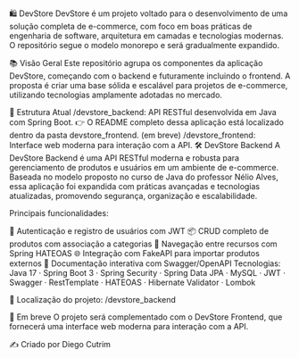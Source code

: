 🛍️ DevStore
DevStore é um projeto voltado para o desenvolvimento de uma solução completa de e-commerce, com foco em boas práticas de engenharia de software, arquitetura em camadas e tecnologias modernas. O repositório segue o modelo monorepo e será gradualmente expandido.

📚 Visão Geral
Este repositório agrupa os componentes da aplicação DevStore, começando com o backend e futuramente incluindo o frontend. A proposta é criar uma base sólida e escalável para projetos de e-commerce, utilizando tecnologias amplamente adotadas no mercado.

🔧 Estrutura Atual
/devstore_backend: API RESTful desenvolvida em Java com Spring Boot.
👉 O README completo dessa aplicação está localizado dentro da pasta devstore_frontend.
(em breve) /devstore_frontend: Interface web moderna para interação com a API.
🛠️ DevStore Backend
A DevStore Backend é uma API RESTful moderna e robusta para gerenciamento de produtos e usuários em um ambiente de e-commerce. Baseada no modelo proposto no curso de Java do professor Nélio Alves, essa aplicação foi expandida com práticas avançadas e tecnologias atualizadas, promovendo segurança, organização e escalabilidade.

Principais funcionalidades:

🔐 Autenticação e registro de usuários com JWT
📦 CRUD completo de produtos com associação a categorias
🔗 Navegação entre recursos com Spring HATEOAS
🌐 Integração com FakeAPI para importar produtos externos
📄 Documentação interativa com Swagger/OpenAPI
Tecnologias:
Java 17 · Spring Boot 3 · Spring Security · Spring Data JPA · MySQL · JWT · Swagger · RestTemplate · HATEOAS · Hibernate Validator · Lombok

📁 Localização do projeto: /devstore_backend

🚧 Em breve
O projeto será complementado com o DevStore Frontend, que fornecerá uma interface web moderna para interação com a API.

✍️ Criado por
Diego Cutrim
